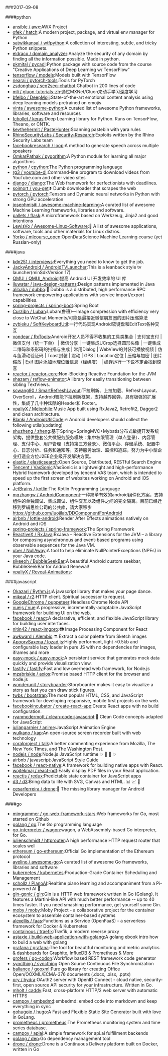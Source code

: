 ###2017-09-08

####python
* [ansible / awx](https://github.com/ansible/awx):AWX Project
* [ofek / hatch](https://github.com/ofek/hatch):A modern project, package, and virtual env manager for Python
* [satwikkansal / wtfpython](https://github.com/satwikkansal/wtfpython):A collection of interesting, subtle, and tricky Python snippets.
* [eldraco / domain_analyzer](https://github.com/eldraco/domain_analyzer):Analyze the security of any domain by finding all the information possible. Made in python.
* [pkmital / pycadl](https://github.com/pkmital/pycadl):Python package with source code from the course "Creative Applications of Deep Learning w/ TensorFlow"
* [tensorflow / models](https://github.com/tensorflow/models):Models built with TensorFlow
* [nearai / pytorch-tools](https://github.com/nearai/pytorch-tools):Tools for PyTorch
* [zsdonghao / seq2seq-chatbot](https://github.com/zsdonghao/seq2seq-chatbot):Chatbot in 200 lines of code
* [mli / gluon-tutorials-zh](https://github.com/mli/gluon-tutorials-zh):通过MXNet/Gluon来动手学习深度学习
* [bfelbo / DeepMoji](https://github.com/bfelbo/DeepMoji):State-of-the-art emotional content analysis using deep learning models pretrained on emojis
* [vinta / awesome-python](https://github.com/vinta/awesome-python):A curated list of awesome Python frameworks, libraries, software and resources
* [fchollet / keras](https://github.com/fchollet/keras):Deep Learning library for Python. Runs on TensorFlow, Theano, or CNTK.
* [kevthehermit / PasteHunter](https://github.com/kevthehermit/PasteHunter):Scanning pastebin with yara rules
* [RhinoSecurityLabs / Security-Research](https://github.com/RhinoSecurityLabs/Security-Research):Exploits written by the Rhino Security Labs team
* [facebookresearch / loop](https://github.com/facebookresearch/loop):A method to generate speech across multiple speakers
* [OmkarPathak / pygorithm](https://github.com/OmkarPathak/pygorithm):A Python module for learning all major algorithms
* [python / cpython](https://github.com/python/cpython):The Python programming language
* [rg3 / youtube-dl](https://github.com/rg3/youtube-dl):Command-line program to download videos from YouTube.com and other video sites
* [django / django](https://github.com/django/django):The Web framework for perfectionists with deadlines.
* [soimort / you-get](https://github.com/soimort/you-get):⏬ Dumb downloader that scrapes the web
* [pytorch / pytorch](https://github.com/pytorch/pytorch):Tensors and Dynamic neural networks in Python with strong GPU acceleration
* [josephmisiti / awesome-machine-learning](https://github.com/josephmisiti/awesome-machine-learning):A curated list of awesome Machine Learning frameworks, libraries and software.
* [pallets / flask](https://github.com/pallets/flask):A microframework based on Werkzeug, Jinja2 and good intentions
* [LewisVo / Awesome-Linux-Software](https://github.com/LewisVo/Awesome-Linux-Software):🐧 A list of awesome applications, software, tools and other materials for Linux distros.
* [Yorko / mlcourse_open](https://github.com/Yorko/mlcourse_open):OpenDataScience Machine Learning course (yet Russian-only)

####java
* [kdn251 / interviews](https://github.com/kdn251/interviews):Everything you need to know to get the job.
* [JackyAndroid / AndroidTVLauncher](https://github.com/JackyAndroid/AndroidTVLauncher):This is a leanback style tv launcher(minSdkVersion 17)
* [QMUI / QMUI_Android](https://github.com/QMUI/QMUI_Android):提高 Android UI 开发效率的 UI 库
* [iluwatar / java-design-patterns](https://github.com/iluwatar/java-design-patterns):Design patterns implemented in Java
* [alibaba / dubbo](https://github.com/alibaba/dubbo):📢 Dubbo is a distributed, high performance RPC framework empowering applications with service import/export capabilities.
* [spring-projects / spring-boot](https://github.com/spring-projects/spring-boot):Spring Boot
* [Curzibn / Luban](https://github.com/Curzibn/Luban):Luban(鲁班)—Image compression with efficiency very close to WeChat Moments/可能是最接近微信朋友圈的图片压缩算法
* [zybieku / SoftKeyboardUtil](https://github.com/zybieku/SoftKeyboardUtil):一行代码实现Android软键盘和EditText各种交互
* [vondear / RxTools](https://github.com/vondear/RxTools):Android开发人员不得不收集的工具类集合 | 支付宝支付 | 微信支付（统一下单） | 微信分享 | 一键集成UCrop选择圆形头像 | 一键集成二维码和条形码的扫描与生成 | 常用Dialog | WebView的封装可播放视频 | 仿斗鱼滑动验证码 | Toast封装 | 震动 | GPS | Location定位 | 压缩与加密 | 图片缩放 | Exif 图片添加地理位置信息（经纬度） | 编译运行一下说不定会找到惊喜
* [reactor / reactor-core](https://github.com/reactor/reactor-core):Non-Blocking Reactive Foundation for the JVM
* [shazam / reflow-animator](https://github.com/shazam/reflow-animator):A library for easily transitioning between sibling TextViews.
* [scwang90 / SmartRefreshLayout](https://github.com/scwang90/SmartRefreshLayout):下拉刷新、上拉加载、RefreshLayout、OverScroll，Android智能下拉刷新框架，支持越界回弹，具有极强的扩展性，集成了几十种炫酷的Header和 Footer。
* [vpaliyX / Melophile](https://github.com/vpaliyX/Melophile):Music App built using RxJava2, Retrofit2, Dagger2 and clean architecture.
* [Blankj / AndroidUtilCode](https://github.com/Blankj/AndroidUtilCode):🔥 Android developers should collect the following utils(updating)
* [shuzheng / zheng](https://github.com/shuzheng/zheng):基于Spring+SpringMVC+Mybatis分布式敏捷开发系统架构，提供整套公共微服务服务模块：集中权限管理（单点登录）、内容管理、支付中心、用户管理（支持第三方登录）、微信平台、存储系统、配置中心、日志分析、任务和通知等，支持服务治理、监控和追踪，努力为中小型企业打造全方位J2EE企业级开发解决方案。
* [elastic / elasticsearch](https://github.com/elastic/elasticsearch):Open Source, Distributed, RESTful Search Engine
* [Tencent / VasSonic](https://github.com/Tencent/VasSonic):VasSonic is a lightweight and high-performance Hybrid framework developed by tencent VAS team, which is intended to speed up the first screen of websites working on Android and iOS platform.
* [JetBrains / kotlin](https://github.com/JetBrains/kotlin):The Kotlin Programming Language
* [mqzhangw / AndroidComponent](https://github.com/mqzhangw/AndroidComponent):一种简单有效的android组件化方案，支持组件的单独调试、集成调试、组件交互以及组件之间的完全隔离。目前已经迁移到罗辑思维公司的公共库，请大家移步 https://github.com/luojilab/DDComponentForAndroid
* [airbnb / lottie-android](https://github.com/airbnb/lottie-android):Render After Effects animations natively on Android and iOS
* [spring-projects / spring-framework](https://github.com/spring-projects/spring-framework):The Spring Framework
* [ReactiveX / RxJava](https://github.com/ReactiveX/RxJava):RxJava – Reactive Extensions for the JVM – a library for composing asynchronous and event-based programs using observable sequences for the Java VM.
* [uber / NullAway](https://github.com/uber/NullAway):A tool to help eliminate NullPointerExceptions (NPEs) in your Java code.
* [sikeeoh / BubbleSeekBar](https://github.com/sikeeoh/BubbleSeekBar):A beautiful Android custom seekbar, BubbleSeekBar for Android Renewal!
* [vpaliyX / Reveal-Animations](https://github.com/vpaliyX/Reveal-Animations):

####javascript
* [Okazari / Rythm.js](https://github.com/Okazari/Rythm.js):A javascript library that makes your page dance.
* [mikeal / r2](https://github.com/mikeal/r2):HTTP client. Spiritual successor to request.
* [GoogleChrome / puppeteer](https://github.com/GoogleChrome/puppeteer):Headless Chrome Node API
* [vuejs / vue](https://github.com/vuejs/vue):A progressive, incrementally-adoptable JavaScript framework for building UI on the web.
* [facebook / react](https://github.com/facebook/react):A declarative, efficient, and flexible JavaScript library for building user interfaces.
* [nitin42 / react-imgpro](https://github.com/nitin42/react-imgpro):📷 Image Processing Component for React
* [awkward / Alembic](https://github.com/awkward/Alembic):⚗️ Extract a color palette from Sketch images
* [ApoorvSaxena / lozad.js](https://github.com/ApoorvSaxena/lozad.js):Highly performant, light ~0.5kb and configurable lazy loader in pure JS with no dependencies for images, iframes and more
* [easy-mock / easy-mock](https://github.com/easy-mock/easy-mock):A persistent service that generates mock data quickly and provids visualization view.
* [fastify / fastify](https://github.com/fastify/fastify):Fast and low overhead web framework, for Node.js
* [mzabriskie / axios](https://github.com/mzabriskie/axios):Promise based HTTP client for the browser and node.js
* [wonderunit / storyboarder](https://github.com/wonderunit/storyboarder):Storyboarder makes it easy to visualize a story as fast you can draw stick figures.
* [twbs / bootstrap](https://github.com/twbs/bootstrap):The most popular HTML, CSS, and JavaScript framework for developing responsive, mobile first projects on the web.
* [facebookincubator / create-react-app](https://github.com/facebookincubator/create-react-app):Create React apps with no build configuration.
* [ryanmcdermott / clean-code-javascript](https://github.com/ryanmcdermott/clean-code-javascript):🛁 Clean Code concepts adapted for JavaScript
* [juliangarnier / anime](https://github.com/juliangarnier/anime):JavaScript Animation Engine
* [wulkano / kap](https://github.com/wulkano/kap):An open-source screen recorder built with web technology
* [coralproject / talk](https://github.com/coralproject/talk):A better commenting experience from Mozilla, The New York Times, and The Washington Post.
* [nodejs / node](https://github.com/nodejs/node):Node.js JavaScript runtime ✨ 🐢 🚀 ✨
* [airbnb / javascript](https://github.com/airbnb/javascript):JavaScript Style Guide
* [facebook / react-native](https://github.com/facebook/react-native):A framework for building native apps with React.
* [wojtekmaj / react-pdf](https://github.com/wojtekmaj/react-pdf):Easily display PDF files in your React application.
* [reactjs / redux](https://github.com/reactjs/redux):Predictable state container for JavaScript apps
* [d3 / d3](https://github.com/d3/d3):Bring data to life with SVG, Canvas and HTML. 📊 📈 🎉
* [cesarferreira / drone](https://github.com/cesarferreira/drone):🍰 The missing library manager for Android Developers

####go
* [mingrammer / go-web-framework-stars](https://github.com/mingrammer/go-web-framework-stars):Web frameworks for Go, most starred on Github
* [golang / go](https://github.com/golang/go):The Go programming language
* [go-interpreter / wagon](https://github.com/go-interpreter/wagon):wagon, a WebAssembly-based Go interpreter, for Go.
* [julienschmidt / httprouter](https://github.com/julienschmidt/httprouter):A high performance HTTP request router that scales well
* [ethereum / go-ethereum](https://github.com/ethereum/go-ethereum):Official Go implementation of the Ethereum protocol
* [avelino / awesome-go](https://github.com/avelino/awesome-go):A curated list of awesome Go frameworks, libraries and software
* [kubernetes / kubernetes](https://github.com/kubernetes/kubernetes):Production-Grade Container Scheduling and Management
* [schollz / PIanoAI](https://github.com/schollz/PIanoAI):Realtime piano learning and accompaniment from a Pi-powered AI 🎹
* [gin-gonic / gin](https://github.com/gin-gonic/gin):Gin is a HTTP web framework written in Go (Golang). It features a Martini-like API with much better performance -- up to 40 times faster. If you need smashing performance, get yourself some Gin.
* [moby / moby](https://github.com/moby/moby):Moby Project - a collaborative project for the container ecosystem to assemble container-based systems
* [alexellis / faas](https://github.com/alexellis/faas):Functions as a Service (OpenFaaS) - a serverless framework for Docker & Kubernetes
* [containous / traefik](https://github.com/containous/traefik):Træfik, a modern reverse proxy
* [astaxie / build-web-application-with-golang](https://github.com/astaxie/build-web-application-with-golang):A golang ebook intro how to build a web with golang
* [grafana / grafana](https://github.com/grafana/grafana):The tool for beautiful monitoring and metric analytics & dashboards for Graphite, InfluxDB & Prometheus & More
* [grofers / go-codon](https://github.com/grofers/go-codon):Workflow based REST framework code generator
* [syncthing / syncthing](https://github.com/syncthing/syncthing):Open Source Continuous File Synchronization
* [baliance / gooxml](https://github.com/baliance/gooxml):Pure go library for creating Office Open/OOXML/ECMA-376 documents (.docx, .xlsx, .pptx)
* [ory / hydra](https://github.com/ory/hydra):OAuth2 server with OpenID Connect - cloud native, security-first, open source API security for your infrastructure. Written in Go.
* [mholt / caddy](https://github.com/mholt/caddy):Fast, cross-platform HTTP/2 web server with automatic HTTPS
* [campoy / embedmd](https://github.com/campoy/embedmd):embedmd: embed code into markdown and keep everything in sync
* [gohugoio / hugo](https://github.com/gohugoio/hugo):A Fast and Flexible Static Site Generator built with love in GoLang.
* [prometheus / prometheus](https://github.com/prometheus/prometheus):The Prometheus monitoring system and time series database.
* [campoy / apiai](https://github.com/campoy/apiai):A simple framework for api.ai fulfillment backends
* [golang / dep](https://github.com/golang/dep):Go dependency management tool
* [drone / drone](https://github.com/drone/drone):Drone is a Continuous Delivery platform built on Docker, written in Go
